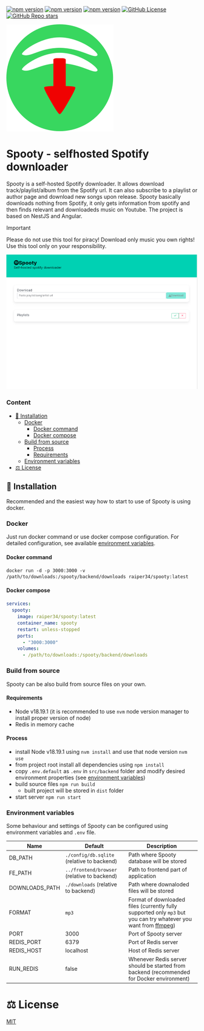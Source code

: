 [![npm version](https://img.shields.io/docker/pulls/raiper34/spooty)](https://hub.docker.com/r/raiper34/spooty)
[![npm version](https://img.shields.io/docker/image-size/raiper34/spooty)](https://hub.docker.com/r/raiper34/spooty)
[![npm version](https://img.shields.io/docker/stars/raiper34/spooty)](https://hub.docker.com/r/raiper34/spooty)
[![GitHub License](https://img.shields.io/github/license/raiper34/spooty)](https://github.com/Raiper34/spooty)
[![GitHub Repo stars](https://img.shields.io/github/stars/raiper34/spooty)](https://github.com/Raiper34/spooty)

![spooty logo](assets/logo.svg)
# Spooty - selfhosted Spotify downloader
Spooty is a self-hosted Spotify downloader.
It allows download track/playlist/album from the Spotify url.
It can also subscribe to a playlist or author page and download new songs upon release.
Spooty basically downloads nothing from Spotify, it only gets information from spotify and then finds relevant and downloadeds music on Youtube. 
The project is based on NestJS and Angular.

> [!IMPORTANT]
> Please do not use this tool for piracy! Download only music you own rights! Use this tool only on your responsibility.

![demo](assets/demo.gif)

### Content
- [🚀 Installation](#-installation)
  - [Docker](#docker)
    - [Docker command](#docker-command)
    - [Docker compose](#docker-compose)
  - [Build from source](#build-from-source)
    - [Process](#requirements)
    - [Requirements](#process)
  - [Environment variables](#environment-variables)
- [⚖️ License](#-license)

## 🚀 Installation
Recommended and the easiest way how to start to use of Spooty is using docker.

### Docker

Just run docker command or use docker compose configuration.
For detailed configuration, see available [environment variables](#environment-variables).

#### Docker command
```shell
docker run -d -p 3000:3000 -v /path/to/downloads:/spooty/backend/downloads raiper34/spooty:latest
```

#### Docker compose
```yaml
services:
  spooty:
    image: raiper34/spooty:latest
    container_name: spooty
    restart: unless-stopped
    ports:
      - "3000:3000"
    volumes:
      - /path/to/downloads:/spooty/backend/downloads
```

### Build from source

Spooty can be also build from source files on your own.

#### Requirements
- Node v18.19.1 (it is recommended to use `nvm` node version manager to install proper version of node)
- Redis in memory cache

#### Process
- install Node v18.19.1 using `nvm install` and use that node version `nvm use`
- from project root install all dependencies using `npm install`
- copy `.env.default` as `.env` in `src/backend` folder and modify desired environment properties (see [environment variables](#environment-variables))
- build source files `npm run build`
    - built project will be stored in `dist` folder
- start server `npm run start`

### Environment variables

Some behaviour and settings of Spooty can be configured using environment variables and `.env` file.

 Name           | Default                                     | Description                                                                                                                                                      |
----------------|---------------------------------------------|------------------------------------------------------------------------------------------------------------------------------------------------------------------|
 DB_PATH        | `./config/db.sqlite` (relative to backend)  | Path where Spooty database will be stored                                                                                                                        |
 FE_PATH        | `../frontend/browser` (relative to backend) | Path to frontend part of application                                                                                                                             |
 DOWNLOADS_PATH | `./downloads` (relative to backend)         | Path where downaloded files will be stored                                                                                                                       |
 FORMAT         | `mp3`                                       | Format of downloaded files (currently fully supported only `mp3` but you can try whatever you want from [ffmpeg](https://ffmpeg.org/ffmpeg-formats.html#Muxers)) |
 PORT           | 3000                                        | Port of Spooty server                                                                                                                                            |
 REDIS_PORT     | 6379                                        | Port of Redis server                                                                                                                                             |
 REDIS_HOST     | localhost                                   | Host of Redis server                                                                                                                                             |
 RUN_REDIS      | false                                       | Whenever Redis server should be started from backend (recommended for Docker environment)                                                                        |

# ⚖️ License
[MIT](https://choosealicense.com/licenses/mit/)
